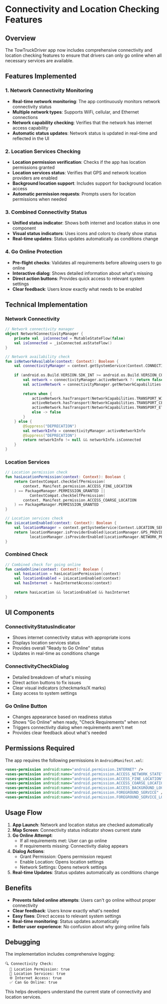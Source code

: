 # Connectivity and Location Checking Features

## Overview

The TowTruckDriver app now includes comprehensive connectivity and location checking features to ensure that drivers can only go online when all necessary services are available.

## Features Implemented

### 1. Network Connectivity Monitoring
- **Real-time network monitoring**: The app continuously monitors network connectivity status
- **Multiple network types**: Supports WiFi, cellular, and Ethernet connections
- **Network capability checking**: Verifies that the network has internet access capability
- **Automatic status updates**: Network status is updated in real-time and reflected in the UI

### 2. Location Services Checking
- **Location permission verification**: Checks if the app has location permissions granted
- **Location services status**: Verifies that GPS and network location providers are enabled
- **Background location support**: Includes support for background location access
- **Automatic permission requests**: Prompts users for location permissions when needed

### 3. Combined Connectivity Status
- **Unified status indicator**: Shows both internet and location status in one component
- **Visual status indicators**: Uses icons and colors to clearly show status
- **Real-time updates**: Status updates automatically as conditions change

### 4. Go Online Protection
- **Pre-flight checks**: Validates all requirements before allowing users to go online
- **Interactive dialog**: Shows detailed information about what's missing
- **Direct action buttons**: Provides quick access to relevant system settings
- **Clear feedback**: Users know exactly what needs to be enabled

## Technical Implementation

### Network Connectivity
```kotlin
// Network connectivity manager
object NetworkConnectivityManager {
    private val _isConnected = MutableStateFlow(false)
    val isConnected = _isConnected.asStateFlow()
}

// Network availability check
fun isNetworkAvailable(context: Context): Boolean {
    val connectivityManager = context.getSystemService(Context.CONNECTIVITY_SERVICE) as ConnectivityManager
    
    if (android.os.Build.VERSION.SDK_INT >= android.os.Build.VERSION_CODES.M) {
        val network = connectivityManager.activeNetwork ?: return false
        val activeNetwork = connectivityManager.getNetworkCapabilities(network) ?: return false
        
        return when {
            activeNetwork.hasTransport(NetworkCapabilities.TRANSPORT_WIFI) -> true
            activeNetwork.hasTransport(NetworkCapabilities.TRANSPORT_CELLULAR) -> true
            activeNetwork.hasTransport(NetworkCapabilities.TRANSPORT_ETHERNET) -> true
            else -> false
        }
    } else {
        @Suppress("DEPRECATION")
        val networkInfo = connectivityManager.activeNetworkInfo
        @Suppress("DEPRECATION")
        return networkInfo != null && networkInfo.isConnected
    }
}
```

### Location Services
```kotlin
// Location permission check
fun hasLocationPermission(context: Context): Boolean {
    return ContextCompat.checkSelfPermission(
        context, Manifest.permission.ACCESS_FINE_LOCATION
    ) == PackageManager.PERMISSION_GRANTED ||
           ContextCompat.checkSelfPermission(
        context, Manifest.permission.ACCESS_COARSE_LOCATION
    ) == PackageManager.PERMISSION_GRANTED
}

// Location services check
fun isLocationEnabled(context: Context): Boolean {
    val locationManager = context.getSystemService(Context.LOCATION_SERVICE) as LocationManager
    return locationManager.isProviderEnabled(LocationManager.GPS_PROVIDER) ||
           locationManager.isProviderEnabled(LocationManager.NETWORK_PROVIDER)
}
```

### Combined Check
```kotlin
// Combined check for going online
fun canGoOnline(context: Context): Boolean {
    val hasLocation = hasLocationPermission(context)
    val locationEnabled = isLocationEnabled(context)
    val hasInternet = hasInternetAccess(context)
    
    return hasLocation && locationEnabled && hasInternet
}
```

## UI Components

### ConnectivityStatusIndicator
- Shows internet connectivity status with appropriate icons
- Displays location services status
- Provides overall "Ready to Go Online" status
- Updates in real-time as conditions change

### ConnectivityCheckDialog
- Detailed breakdown of what's missing
- Direct action buttons to fix issues
- Clear visual indicators (checkmarks/X marks)
- Easy access to system settings

### Go Online Button
- Changes appearance based on readiness status
- Shows "Go Online" when ready, "Check Requirements" when not
- Triggers connectivity dialog when requirements aren't met
- Provides clear feedback about what's needed

## Permissions Required

The app requires the following permissions in `AndroidManifest.xml`:

```xml
<uses-permission android:name="android.permission.INTERNET" />
<uses-permission android:name="android.permission.ACCESS_NETWORK_STATE" />
<uses-permission android:name="android.permission.ACCESS_FINE_LOCATION" />
<uses-permission android:name="android.permission.ACCESS_COARSE_LOCATION" />
<uses-permission android:name="android.permission.ACCESS_BACKGROUND_LOCATION" />
<uses-permission android:name="android.permission.FOREGROUND_SERVICE" />
<uses-permission android:name="android.permission.FOREGROUND_SERVICE_LOCATION" />
```

## Usage Flow

1. **App Launch**: Network and location status are checked automatically
2. **Map Screen**: Connectivity status indicator shows current state
3. **Go Online Attempt**: 
   - If all requirements met: User can go online
   - If requirements missing: Connectivity dialog appears
4. **Dialog Actions**: 
   - Grant Permission: Opens permission request
   - Enable Location: Opens location settings
   - Network Settings: Opens network settings
5. **Real-time Updates**: Status updates automatically as conditions change

## Benefits

- **Prevents failed online attempts**: Users can't go online without proper connectivity
- **Clear feedback**: Users know exactly what's needed
- **Easy fixes**: Direct access to relevant system settings
- **Real-time monitoring**: Status updates automatically
- **Better user experience**: No confusion about why going online fails

## Debugging

The implementation includes comprehensive logging:

```
🔍 Connectivity Check:
  📍 Location Permission: true
  📍 Location Services: true
  🌐 Internet Access: true
  ✅ Can Go Online: true
```

This helps developers understand the current state of connectivity and location services. 